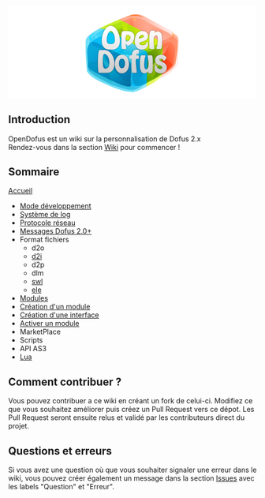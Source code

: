 ![OpenDofus](resources/OpenDofus.png)

## Introduction

OpenDofus est un wiki sur la personnalisation de Dofus 2.x  
Rendez-vous dans la section [Wiki](pages/Home.md) pour commencer !

## Sommaire

[Accueil](pages/Home.md)

* [Mode développement](pages/Mode-developpement.md)
* [Système de log](pages/Systeme-de-log.md)
* [Protocole réseau](pages/Protocole-reseau.md)
* [Messages Dofus 2.0+](pages/messages/Messages.md)
* Format fichiers
  * d2o
  * [d2i](pages/Format-Fichiers-d2i.md)
  * d2p
  * dlm
  * [swl](pages/Format-Fichiers-swl.md)
  * [ele](pages/Format-Fichiers-ele.md)
* [Modules](pages/Modules-Introduction.md)
 * [Création d'un module](pages/Modules-Creation-d-un-module.md)
 * [Création d'une interface](pages/Modules-Creation-d-une-interface.md)
 * [Activer un module](pages/Modules-Activer-un-module.md)
 * MarketPlace
* Scripts
 * API AS3
 * [Lua](pages/Scripts-Lua.md)

## Comment contribuer ?

Vous pouvez contribuer a ce wiki en créant un fork de celui-ci. Modifiez ce que vous souhaitez améliorer puis créez un Pull Request vers ce dépot. Les Pull Request seront ensuite relus et validé par les contributeurs direct du projet.

## Questions et erreurs

Si vous avez une question où que vous souhaiter signaler une erreur dans le wiki, vous pouvez créer également un message dans la section [Issues](https://github.com/OpenDofus/wiki/issues) avec les labels "Question" et "Erreur".
